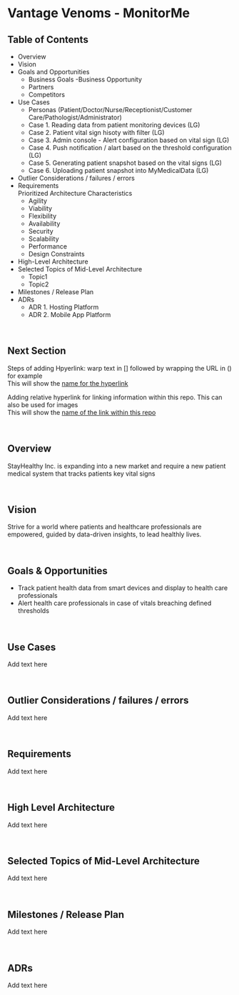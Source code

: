 # Vantage Venoms - MonitorMe

## **Table of Contents** 
- Overview 
- Vision
- Goals and Opportunities
    - Business Goals
     -Business Opportunity
    - Partners
    - Competitors
- Use Cases
    - Personas (Patient/Doctor/Nurse/Receptionist/Customer Care/Pathologist/Administrator)
    - Case 1. Reading data from patient monitoring devices (LG)
    - Case 2. Patient vital sign hisoty with filter (LG)
    - Case 3. Admin console - Alert configuration based on vital sign (LG)
    - Case 4. Push notification / alart based on the threshold configuration (LG)
    - Case 5. Generating patient snapshot based on the vital signs (LG)
    - Case 6. Uploading patient snapshot into MyMedicalData (LG)
- Outlier Considerations / failures / errors 
- Requirements \
    Prioritized Architecture Characteristics
    - Agility
    - Viability
    - Flexibility
    - Availability
    - Security
    - Scalability
    - Performance
    - Design Constraints
- High-Level Architecture
- Selected Topics of Mid-Level Architecture 
    - Topic1 
    - Topic2
- Milestones / Release Plan 
- ADRs 
    - ADR 1. Hosting Platform 
    - ADR 2. Mobile App Platform    


<br /> 


## **Next Section** 

Steps of adding Hpyerlink: warp text in [] followed by wrapping the URL in () for example \
This will show the [name for the hyperlink](https::linkname)

Adding relative hyperlink for linking information within this repo. This can also be used for images \
This will show the [name of the link within this repo](docs/readme.md)


<br /> 


## **Overview** 
StayHealthy Inc. is expanding into a new market and require a new patient medical system that tracks patients key vital signs

<br /> 

## **Vision** 
Strive for a world where patients and healthcare professionals are empowered, guided by data-driven insights, to lead healthly lives.

<br /> 

## **Goals & Opportunities** 
- Track patient health data from smart devices and display to health care professionals
- Alert health care professionals in case of vitals breaching defined thresholds

<br /> 

## **Use Cases** 
Add text here

<br /> 

## **Outlier Considerations / failures / errors** 
Add text here

<br /> 

## **Requirements** 
Add text here

<br /> 

## **High Level Architecture** 
Add text here

<br /> 

## **Selected Topics of Mid-Level Architecture** 
Add text here

<br /> 

## **Milestones / Release Plan** 
Add text here

<br /> 

## **ADRs** 
Add text here


